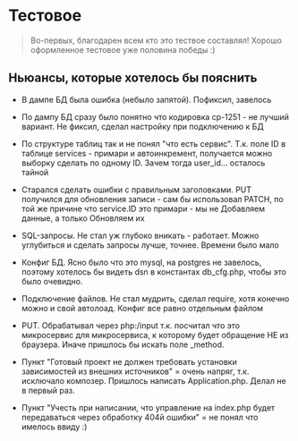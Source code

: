 Тестовое
=============================

> Во-первых, благодарен всем кто это тествое составлял! Хорошо оформленное тестовое уже половина победы :)


Ньюансы, которые хотелось бы пояснить
------------

- В дампе БД была ошибка (небыло запятой). Пофиксил, завелось

- По дампу БД сразу было понятно что кодировка cp-1251 - не лучший вариант. Не фиксил, сделал настройку при подключению к БД

- По структуре таблиц так и не понял "что есть сервис". Т.к. поле ID в таблице services - примари и автоинкремент, получается можно выборку сделать по одному ID. Зачем тогда user_id... осталось тайной

- Старался сделать ошибки с правильным заголовками. PUT получился для обновления записи - сам бы использовал PATCH, по той же причине что service.ID это примари - мы не Добавляем данные, а только Обновляем их

- SQL-запросы. Не стал уж глубоко вникать - работает. Можно углубиться и сделать запросы лучше, точнее. Времени было мало

- Конфиг БД. Ясно было что это mysql, на postgres не завелось, поэтому хотелось бы видеть dsn в константах db_cfg.php, чтобы это было  очевидно.

- Подключение файлов. Не стал мудрить, сделал require, хотя конечно можно и свой автолоад. Конфиг все равно отдельным файлом

- PUT. Обрабатывал через php:/input т.к. посчитал что это микросервис для микросервиса, к которому будет обращение НЕ из браузера. Иначе пришлось бы искать поле _method.

- Пункт "Готовый проект не должен требовать установки зависимостей из внешних источников" = очень напряг, т.к. исключало композер. Пришлось написать Application.php. Делал не в первый раз.

- Пункт "Учесть при написании, что управление на index.php будет передаваться через обработку 404й ошибки" = не понял что имелось ввиду :)